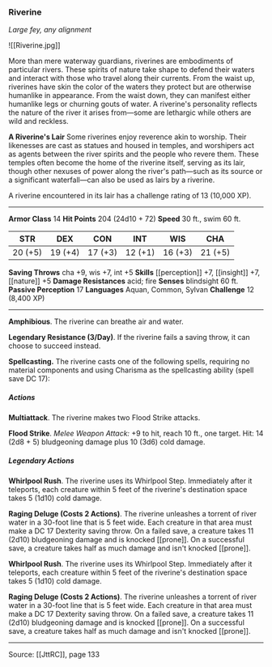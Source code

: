 ### Riverine
_Large fey, any alignment_

![[Riverine.jpg]]

More than mere waterway guardians, riverines are embodiments of particular rivers. These spirits of nature take shape to defend their waters and interact with those who travel along their currents. From the waist up, riverines have skin the color of the waters they protect but are otherwise humanlike in appearance. From the waist down, they can manifest either humanlike legs or churning gouts of water. A riverine's personality reflects the nature of the river it arises from—some are lethargic while others are wild and reckless.


**A Riverine's Lair** Some riverines enjoy reverence akin to worship. Their likenesses are cast as statues and housed in temples, and worshipers act as agents between the river spirits and the people who revere them. These temples often become the home of the riverine itself, serving as its lair, though other nexuses of power along the river's path—such as its source or a significant waterfall—can also be used as lairs by a riverine.

A riverine encountered in its lair has a challenge rating of 13 (10,000 XP).





---

**Armor Class** 14
**Hit Points** 204 (24d10 + 72)
**Speed** 30 ft., swim 60 ft.

| STR     | DEX     | CON     | INT     | WIS     | CHA     |
|---------|---------|---------|---------|---------|---------|
| 20 (+5) | 19 (+4) | 17 (+3) | 12 (+1) | 16 (+3) | 21 (+5) |

**Saving Throws** cha +9, wis +7, int +5
**Skills** [[perception]] +7, [[insight]] +7, [[nature]] +5
**Damage Resistances** acid; fire
**Senses** blindsight 60 ft.
**Passive Perception** 17
**Languages** Aquan, Common, Sylvan
**Challenge** 12 (8,400 XP)

---

**Amphibious**. The riverine can breathe air and water.

**Legendary Resistance (3/Day)**. If the riverine fails a saving throw, it can choose to succeed instead.

**Spellcasting.** The riverine casts one of the following spells, requiring no material components and using Charisma as the spellcasting ability (spell save DC 17):

##### Actions
**Multiattack**. The riverine makes two Flood Strike attacks.

**Flood Strike**. _Melee Weapon Attack:_ +9 to hit, reach 10 ft., one target. Hit: 14 (2d8 + 5) bludgeoning damage plus 10 (3d6) cold damage.

##### Legendary Actions
**Whirlpool Rush**. The riverine uses its Whirlpool Step. Immediately after it teleports, each creature within 5 feet of the riverine's destination space takes 5 (1d10) cold damage.

**Raging Deluge (Costs 2 Actions)**. The riverine unleashes a torrent of river water in a 30-foot line that is 5 feet wide. Each creature in that area must make a DC 17 Dexterity saving throw. On a failed save, a creature takes 11 (2d10) bludgeoning damage and is knocked [[prone]]. On a successful save, a creature takes half as much damage and isn't knocked [[prone]].

**Whirlpool Rush**. The riverine uses its Whirlpool Step. Immediately after it teleports, each creature within 5 feet of the riverine's destination space takes 5 (1d10) cold damage.

**Raging Deluge (Costs 2 Actions)**. The riverine unleashes a torrent of river water in a 30-foot line that is 5 feet wide. Each creature in that area must make a DC 17 Dexterity saving throw. On a failed save, a creature takes 11 (2d10) bludgeoning damage and is knocked [[prone]]. On a successful save, a creature takes half as much damage and isn't knocked [[prone]].


---

Source: [[JttRC]], page 133